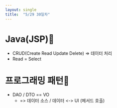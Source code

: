 ```yaml
---
layout: single
title:  "5/29 30일차"
---
```

# Java(JSP)🐶
- CRUD(Create Read Update Delete) => 데이터 처리
- Read = Select  

# 프로그래밍 패턴🔲
- DAO / DTO == VO
  - => 데이터 소스 / 데이터 <-> UI (메서드 호출)
